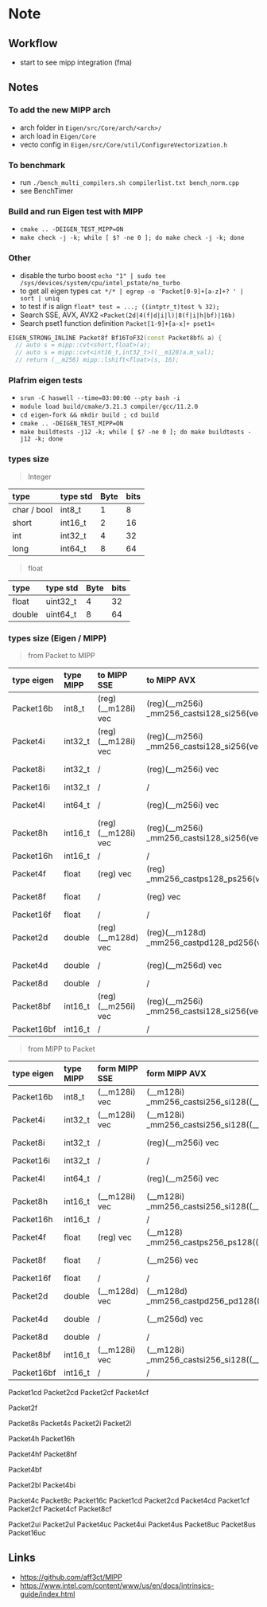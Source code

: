 # Note

## Workflow

* start to see mipp integration (fma)

## Notes

### To add the new MIPP arch

* arch folder in `Eigen/src/Core/arch/<arch>/`
* arch load in `Eigen/Core`
* vecto config in `Eigen/src/Core/util/ConfigureVectorization.h`

### To benchmark

* run `./bench_multi_compilers.sh compilerlist.txt bench_norm.cpp`
* see BenchTimer

### Build and run Eigen test with MIPP

* `cmake .. -DEIGEN_TEST_MIPP=ON`
* `make check -j -k; while [ $? -ne 0 ]; do make check -j -k; done`

### Other

* disable the turbo boost `echo "1" | sudo tee /sys/devices/system/cpu/intel_pstate/no_turbo`
* to get all eigen types `cat */* | egrep -o 'Packet[0-9]+[a-z]+? ' | sort | uniq`
* to test if is align `float* test = ...; ((intptr_t)test % 32);`
* Search SSE, AVX, AVX2 `<Packet(2d|4(f|d|i|l)|8(f|i|h|bf)|16b)`
* Search pset1 function definition `Packet[1-9]+[a-x]+ pset1<`

```c++
EIGEN_STRONG_INLINE Packet8f Bf16ToF32(const Packet8bf& a) {
  // auto s = mipp::cvt<short,float>(a);
  // auto s = mipp::cvt<int16_t,int32_t>((__m128)a.m_val);
  // return (__m256) mipp::lshift<float>(s, 16);
```

### Plafrim eigen tests

* `srun -C haswell --time=03:00:00 --pty bash -i`
* `module load build/cmake/3.21.3 compiler/gcc/11.2.0`
* `cd eigen-fork && mkdir build ; cd build`
* `cmake .. -DEIGEN_TEST_MIPP=ON`
* `make buildtests -j12 -k; while [ $? -ne 0 ]; do make buildtests -j12 -k; done`

### types size

> Integer

| type        | type std | Byte | bits |
|:------------|:---------|:-----|:-----|
| char / bool | int8_t   | 1    | 8    |
| short       | int16_t  | 2    | 16   |
| int         | int32_t  | 4    | 32   |
| long        | int64_t  | 8    | 64   |

> float

| type   | type std | Byte | bits |
|:-------|:---------|:-----|:-----|
| float  | uint32_t | 4    | 32   |
| double | uint64_t | 8    | 64   |

### types size (Eigen / MIPP)

> from Packet to MIPP

| type eigen | type MIPP | to MIPP SSE        | to MIPP AVX                                | to MIPP AVX512                             |
|:-----------|:----------|:-------------------|:-------------------------------------------|:-------------------------------------------|
| Packet16b  | int8_t    | (reg)(__m128i) vec | (reg)(__m256i) _mm256_castsi128_si256(vec) | (reg)(__m512i) _mm512_castsi128_si512(vec) |
| Packet4i   | int32_t   | (reg)(__m128i) vec | (reg)(__m256i) _mm256_castsi128_si256(vec) | (reg)(__m512i) _mm512_castsi128_si512(vec) |
| Packet8i   | int32_t   | /                  | (reg)(__m256i) vec                         | (reg)(__m512i) _mm512_castsi256_si512(vec) |
| Packet16i  | int32_t   | /                  | /                                          | (reg)(__m512i) vec                         |
| Packet4l   | int64_t   | /                  | (reg)(__m256i) vec                         | (reg)(__m512i) _mm512_castsi256_si512(vec) |
| Packet8h   | int16_t   | (reg)(__m128i) vec | (reg)(__m256i) _mm256_castsi128_si256(vec) | (reg)(__m512i) _mm512_castsi128_si512(vec) |
| Packet16h  | int16_t   | /                  | /                                          | (reg)(__m512i) vec                         |
| Packet4f   | float     | (reg) vec          | (reg) _mm256_castps128_ps256(vec)          | (reg) _mm512_castps128_ps512(vec)          |
| Packet8f   | float     | /                  | (reg) vec                                  | (reg) _mm512_castps256_ps512(vec)          |
| Packet16f  | float     | /                  | /                                          | (reg) vec                                  |
| Packet2d   | double    | (reg)(__m128d) vec | (reg)(__m128d) _mm256_castpd128_pd256(vec) | (reg)(__m512d) _mm512_castpd128_pd512(vec) |
| Packet4d   | double    | /                  | (reg)(__m256d) vec                         | (reg)(__m512d) _mm512_castpd256_pd512(vec) |
| Packet8d   | double    | /                  | /                                          | (reg)(__m512d) vec                         |
| Packet8bf  | int16_t   | (reg)(__m256i) vec | (reg)(__m256i) _mm256_castsi128_si256(vec) | (reg)(__m512i) _mm512_castsi128_si512(vec) |
| Packet16bf | int16_t   | /                  | /                                          |                                            |

> from MIPP to Packet

| type eigen | type MIPP | form MIPP SSE | form MIPP AVX                                  | form MIPP AVX512                               |
|:-----------|:----------|:--------------|:-----------------------------------------------|:-----------------------------------------------|
| Packet16b  | int8_t    | (__m128i) vec | (__m128i) _mm256_castsi256_si128((__m256i)vec) | (__m128i) _mm512_castsi512_si128((__m512i)vec) |
| Packet4i   | int32_t   | (__m128i) vec | (__m128i) _mm256_castsi256_si128((__m256i)vec) | (__m128i) _mm512_castsi512_si128((__m512i)vec) |
| Packet8i   | int32_t   | /             | (reg)(__m256i) vec                             | (__m256i) _mm512_castsi512_si256((__m512i)vec) |
| Packet16i  | int32_t   | /             | /                                              | (__m512i) vec                                  |
| Packet4l   | int64_t   | /             | (reg)(__m256i) vec                             | (__m256i) _mm512_castsi512_si256((__m512i)vec) |
| Packet8h   | int16_t   | (__m128i) vec | (__m128i) _mm256_castsi256_si128((__m256i)vec) | (__m128i) _mm512_castsi512_si128((__m512i)vec) |
| Packet16h  | int16_t   | /             | /                                              | (__m512i) vec                                  |
| Packet4f   | float     | (reg) vec     | (__m128) _mm256_castps256_ps128((__m256)vec)   | (__m128) _mm512_castps512_ps128((__m512)vec)   |
| Packet8f   | float     | /             | (__m256) vec                                   | (__m256) _mm512_castps512_ps256((__m512)vec)   |
| Packet16f  | float     | /             | /                                              | (__m512) vec                                   |
| Packet2d   | double    | (__m128d) vec | (__m128d) _mm256_castpd256_pd128((__m256d)vec) | (__m128d) _mm512_castpd512_pd128((__m512d)vec) |
| Packet4d   | double    | /             | (__m256d) vec                                  | (__m256d) _mm512_castpd512_pd256((__m512d)vec) |
| Packet8d   | double    | /             | /                                              | (__m512d) vec                                  |
| Packet8bf  | int16_t   | (__m128i) vec | (__m128i) _mm256_castsi256_si128((__m256i)vec) | (__m128i) _mm512_castsi512_si128((__m512i)vec) |
| Packet16bf | int16_t   | /             | /                                              | (__m512i) vec                                  |

<!-- Complex -->
Packet1cd
Packet2cd
Packet2cf
Packet4cf

<!-- other -->

<!-- float, double -->
Packet2f

<!-- short?, int, long -->
Packet8s
Packet4s
Packet2i
Packet2l

<!-- half -->
Packet4h
Packet16h

Packet4hf
Packet8hf

<!-- BFloat https://en.wikipedia.org/wiki/Bfloat16_floating-point_format -->
Packet4bf

<!-- ? -->
Packet2bl
Packet4bi

<!-- Complex -->
Packet4c
Packet8c
Packet16c
Packet1cd
Packet2cd
Packet4cd
Packet1cf
Packet2cf
Packet4cf
Packet8cf

<!-- unsigned -->
Packet2ui
Packet2ul
Packet4uc
Packet4ui
Packet4us
Packet8uc
Packet8us
Packet16uc

## Links

* <https://github.com/aff3ct/MIPP>
* <https://www.intel.com/content/www/us/en/docs/intrinsics-guide/index.html>

